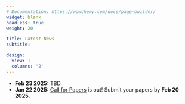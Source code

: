 ```yaml
---
# Documentation: https://wowchemy.com/docs/page-builder/
widget: blank
headless: true
weight: 20

title: Latest News
subtitle:

design:
  view: 1
  columns: '2'
---
```


- **Feb 23 2025:** TBD.
- **Jan 22 2025:** [Call for Papers](../cfp/) is out! Submit your papers by **Feb 20 2025**.